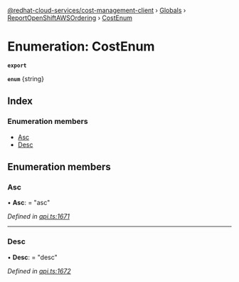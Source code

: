 [@redhat-cloud-services/cost-management-client](../README.md) › [Globals](../globals.md) › [ReportOpenShiftAWSOrdering](../modules/reportopenshiftawsordering.md) › [CostEnum](reportopenshiftawsordering.costenum.md)

# Enumeration: CostEnum

**`export`** 

**`enum`** {string}

## Index

### Enumeration members

* [Asc](reportopenshiftawsordering.costenum.md#asc)
* [Desc](reportopenshiftawsordering.costenum.md#desc)

## Enumeration members

###  Asc

• **Asc**: = "asc"

*Defined in [api.ts:1671](https://github.com/RedHatInsights/javascript-clients/blob/master/packages/cost-management/api.ts#L1671)*

___

###  Desc

• **Desc**: = "desc"

*Defined in [api.ts:1672](https://github.com/RedHatInsights/javascript-clients/blob/master/packages/cost-management/api.ts#L1672)*
